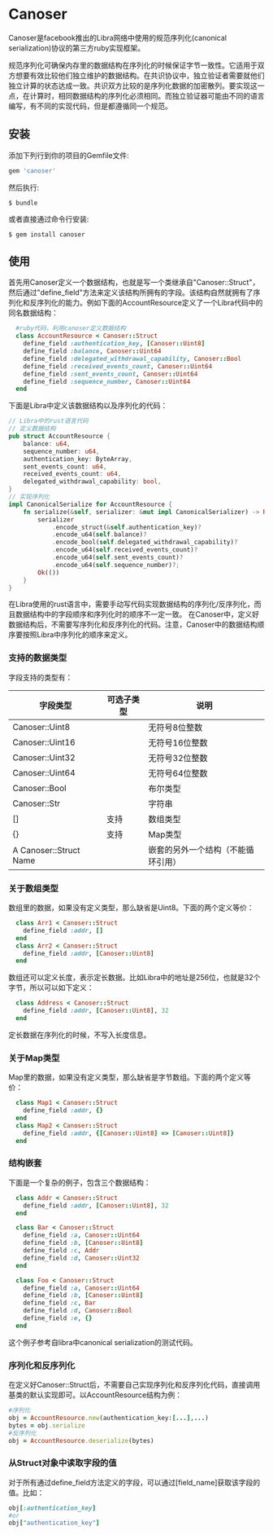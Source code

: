 # Canoser


Canoser是facebook推出的Libra网络中使用的规范序列化(canonical serialization)协议的第三方ruby实现框架。

规范序列化可确保内存里的数据结构在序列化的时候保证字节一致性。它适用于双方想要有效比较他们独立维护的数据结构。在共识协议中，独立验证者需要就他们独立计算的状态达成一致。共识双方比较的是序列化数据的加密散列。要实现这一点，在计算时，相同数据结构的序列化必须相同。而独立验证器可能由不同的语言编写，有不同的实现代码，但是都遵循同一个规范。


## 安装

添加下列行到你的项目的Gemfile文件:

```ruby
gem 'canoser'
```

然后执行:

    $ bundle

或者直接通过命令行安装:

    $ gem install canoser

## 使用

首先用Canoser定义一个数据结构，也就是写一个类继承自"Canoser::Struct"，然后通过"define_field"方法来定义该结构所拥有的字段。该结构自然就拥有了序列化和反序列化的能力。例如下面的AccountResource定义了一个Libra代码中的同名数据结构：
```ruby
  #ruby代码，利用canoser定义数据结构
  class AccountResource < Canoser::Struct
  	define_field :authentication_key, [Canoser::Uint8]
  	define_field :balance, Canoser::Uint64
  	define_field :delegated_withdrawal_capability, Canoser::Bool
  	define_field :received_events_count, Canoser::Uint64
  	define_field :sent_events_count, Canoser::Uint64
  	define_field :sequence_number, Canoser::Uint64
  end
```

下面是Libra中定义该数据结构以及序列化的代码：
```rust
// Libra中的rust语言代码
// 定义数据结构
pub struct AccountResource {
    balance: u64,
    sequence_number: u64,
    authentication_key: ByteArray,
    sent_events_count: u64,
    received_events_count: u64,
    delegated_withdrawal_capability: bool,
}
// 实现序列化
impl CanonicalSerialize for AccountResource {
    fn serialize(&self, serializer: &mut impl CanonicalSerializer) -> Result<()> {
        serializer
            .encode_struct(&self.authentication_key)?
            .encode_u64(self.balance)?
            .encode_bool(self.delegated_withdrawal_capability)?
            .encode_u64(self.received_events_count)?
            .encode_u64(self.sent_events_count)?
            .encode_u64(self.sequence_number)?;
        Ok(())
    }
}
```
在Libra使用的rust语言中，需要手动写代码实现数据结构的序列化/反序列化，而且数据结构中的字段顺序和序列化时的顺序不一定一致。
在Canoser中，定义好数据结构后，不需要写序列化和反序列化的代码。注意，Canoser中的数据结构顺序要按照Libra中序列化的顺序来定义。

### 支持的数据类型

字段支持的类型有：

| 字段类型 | 可选子类型 | 说明 |
| ------ | ------ | ------ |
| Canoser::Uint8 |  | 无符号8位整数 |
| Canoser::Uint16 |  | 无符号16位整数 |
| Canoser::Uint32 |  | 无符号32位整数 |
| Canoser::Uint64 |  | 无符号64位整数 |
| Canoser::Bool |  | 布尔类型 |
| Canoser::Str |  | 字符串 |
| [] | 支持 | 数组类型 |
| {} | 支持 |  Map类型 |
| A Canoser::Struct Name |  | 嵌套的另外一个结构（不能循环引用） |

### 关于数组类型
数组里的数据，如果没有定义类型，那么缺省是Uint8。下面的两个定义等价：
```ruby
  class Arr1 < Canoser::Struct
    define_field :addr, []
  end
  class Arr2 < Canoser::Struct
    define_field :addr, [Canoser::Uint8]
  end  
```  
数组还可以定义长度，表示定长数据。比如Libra中的地址是256位，也就是32个字节，所以可以如下定义：
```ruby
  class Address < Canoser::Struct
    define_field :addr, [Canoser::Uint8], 32
  end  
```  
定长数据在序列化的时候，不写入长度信息。

### 关于Map类型
Map里的数据，如果没有定义类型，那么缺省是字节数组。下面的两个定义等价：
```ruby
  class Map1 < Canoser::Struct
    define_field :addr, {}
  end
  class Map2 < Canoser::Struct
    define_field :addr, {[Canoser::Uint8] => [Canoser::Uint8]}
  end  
```  

### 结构嵌套
下面是一个复杂的例子，包含三个数据结构：
```ruby
  class Addr < Canoser::Struct
    define_field :addr, [Canoser::Uint8], 32
  end

  class Bar < Canoser::Struct
    define_field :a, Canoser::Uint64
    define_field :b, [Canoser::Uint8]
    define_field :c, Addr
    define_field :d, Canoser::Uint32
  end

  class Foo < Canoser::Struct
    define_field :a, Canoser::Uint64
    define_field :b, [Canoser::Uint8]
    define_field :c, Bar
    define_field :d, Canoser::Bool
    define_field :e, {}
  end
```
这个例子参考自libra中canonical serialization的测试代码。

### 序列化和反序列化
在定义好Canoser::Struct后，不需要自己实现序列化和反序列化代码，直接调用基类的默认实现即可。以AccountResource结构为例：
```ruby
#序列化
obj = AccountResource.new(authentication_key:[...],...)
bytes = obj.serialize
#反序列化
obj = AccountResource.deserialize(bytes)
```
### 从Struct对象中读取字段的值
对于所有通过define_field方法定义的字段，可以通过[field_name]获取该字段的值。比如：

```ruby
obj[:authentication_key]
#or
obj["authentication_key"]
```


